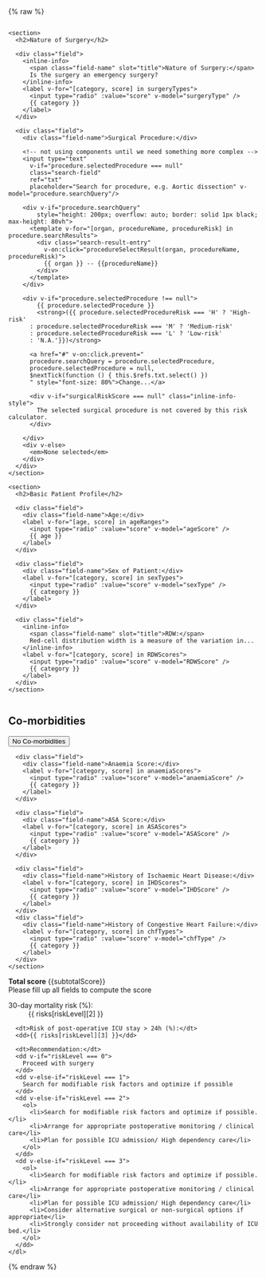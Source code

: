 {% raw %}
<div id="app" markdown="0"> <!-- this is where Vue must take over -->
<div class="two-column">
  <div class="column">

    <section>
      <h2>Nature of Surgery</h2>

      <div class="field">
        <inline-info>
          <span class="field-name" slot="title">Nature of Surgery:</span>
          Is the surgery an emergency surgery?
        </inline-info>
        <label v-for="[category, score] in surgeryTypes">
          <input type="radio" :value="score" v-model="surgeryType" />
          {{ category }}
        </label>
      </div>

      <div class="field">
        <div class="field-name">Surgical Procedure:</div>

        <!-- not using components until we need something more complex -->
        <input type="text"
          v-if="procedure.selectedProcedure === null"
          class="search-field"
          ref="txt"
          placeholder="Search for procedure, e.g. Aortic dissection" v-model="procedure.searchQuery"/>

        <div v-if="procedure.searchQuery"
            style="height: 200px; overflow: auto; border: solid 1px black; max-height: 80vh">
          <template v-for="[organ, procedureName, procedureRisk] in procedure.searchResults">
            <div class="search-result-entry"
              v-on:click="procedureSelectResult(organ, procedureName, procedureRisk)">
              {{ organ }} -- {{procedureName}}
            </div>
          </template>
        </div>

        <div v-if="procedure.selectedProcedure !== null">
            {{ procedure.selectedProcedure }}
            <strong>({{ procedure.selectedProcedureRisk === 'H' ? 'High-risk'
          : procedure.selectedProcedureRisk === 'M' ? 'Medium-risk'
          : procedure.selectedProcedureRisk === 'L' ? 'Low-risk'
          : 'N.A.'}})</strong>

          <a href="#" v-on:click.prevent="
          procedure.searchQuery = procedure.selectedProcedure,
          procedure.selectedProcedure = null,
          $nextTick(function () { this.$refs.txt.select() })
          " style="font-size: 80%">Change...</a>

          <div v-if="surgicalRiskScore === null" class="inline-info-style">
            The selected surgical procedure is not covered by this risk calculator.
          </div>

        </div>
        <div v-else>
          <em>None selected</em>
        </div>
      </div>
    </section>

    <section>
      <h2>Basic Patient Profile</h2>

      <div class="field">
        <div class="field-name">Age:</div>
        <label v-for="[age, score] in ageRanges">
          <input type="radio" :value="score" v-model="ageScore" />
          {{ age }}
        </label>
      </div>

      <div class="field">
        <div class="field-name">Sex of Patient:</div>
        <label v-for="[category, score] in sexTypes">
          <input type="radio" :value="score" v-model="sexType" />
          {{ category }}
        </label>
      </div>

      <div class="field">
        <inline-info>
          <span class="field-name" slot="title">RDW:</span>
          Red-cell distribution width is a measure of the variation in...
        </inline-info>
        <label v-for="[category, score] in RDWScores">
          <input type="radio" :value="score" v-model="RDWScore" />
          {{ category }}
        </label>
      </div>
    </section>
  </div>

  <div class="column">
    <section>
      <h2>Co-morbidities</h2>
      <button v-on:click="ASAScore = 0, IHDScore = 0, chfType = 0, anaemiaScore = 0">
        No Co-morbidities
      </button>


      <div class="field">
        <div class="field-name">Anaemia Score:</div>
        <label v-for="[category, score] in anaemiaScores">
          <input type="radio" :value="score" v-model="anaemiaScore" />
          {{ category }}
        </label>
      </div>

      <div class="field">
        <div class="field-name">ASA Score:</div>
        <label v-for="[category, score] in ASAScores">
          <input type="radio" :value="score" v-model="ASAScore" />
          {{ category }}
        </label>
      </div>

      <div class="field">
        <div class="field-name">History of Ischaemic Heart Disease:</div>
        <label v-for="[category, score] in IHDScores">
          <input type="radio" :value="score" v-model="IHDScore" />
          {{ category }}
        </label>
      </div>
      <div class="field">
        <div class="field-name">History of Congestive Heart Failure:</div>
        <label v-for="[category, score] in chfTypes">
          <input type="radio" :value="score" v-model="chfType" />
          {{ category }}
        </label>
      </div>
    </section>
  </div> <!--column -->
</div><!-- two-column -->
<section markdown="0">
  <strong>Total score</strong> {{subtotalScore}}
  <div v-if="riskLevel === null">
    Please fill up all fields to compute the score
  </div>
  <div v-else>
    <dl>
      <dt>30-day mortality risk (%):</dt>
      <dd>{{ risks[riskLevel][2] }}</dd>

      <dt>Risk of post-operative ICU stay > 24h (%):</dt>
      <dd>{{ risks[riskLevel][3] }}</dd>

      <dt>Recommendation:</dt>
      <dd v-if="riskLevel === 0">
        Proceed with surgery
      </dd>
      <dd v-else-if="riskLevel === 1">
        Search for modifiable risk factors and optimize if possible
      </dd>
      <dd v-else-if="riskLevel === 2">
        <ol>
          <li>Search for modifiable risk factors and optimize if possible.</li>
          <li>Arrange for appropriate postoperative monitoring / clinical care</li>
          <li>Plan for possible ICU admission/ High dependency care</li>
        </ol>
      </dd>
      <dd v-else-if="riskLevel === 3">
        <ol>
          <li>Search for modifiable risk factors and optimize if possible.</li>
          <li>Arrange for appropriate postoperative monitoring / clinical care</li>
          <li>Plan for possible ICU admission/ High dependency care</li>
          <li>Consider alternative surgical or non-surgical options if appropriate</li>
          <li>Strongly consider not proceeding without availability of ICU bed.</li>
        </ol>
      </dd>
    </dl>
  </div><!--column-->
</section>
</div>

<script src="https://cdnjs.cloudflare.com/ajax/libs/vue/2.5.13/vue.min.js"></script>
<script src="https://cdnjs.cloudflare.com/ajax/libs/lodash.js/4.17.5/lodash.min.js"></script>
<script src="calculator/surgeryTypes.js"></script>
<script src="calculator/calculator.js"></script>
{% endraw %}

